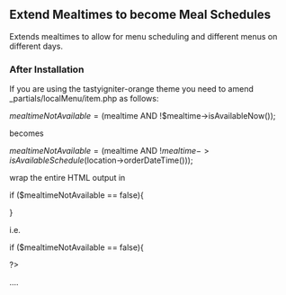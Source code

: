## Extend Mealtimes to become Meal Schedules

Extends mealtimes to allow for menu scheduling and different menus on different days.

### After Installation
If you are using the tastyigniter-orange theme you need to amend _partials/localMenu/item.php as follows:

$mealtimeNotAvailable = ($mealtime AND !$mealtime->isAvailableNow());

becomes

$mealtimeNotAvailable = ($mealtime AND !$mealtime->isAvailableSchedule($location->orderDateTime()));

wrap the entire HTML output in

if ($mealtimeNotAvailable == false){

}

i.e. 

if ($mealtimeNotAvailable == false){

?>

....

<?php } ?>